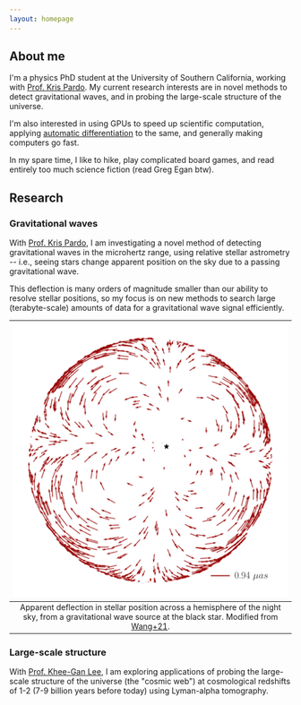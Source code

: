 ```yaml
---
layout: homepage
---
```


## About me

I'm a physics PhD student at the University of Southern California, working with [Prof. Kris Pardo](http://kpardo.com/). My current research interests are in novel methods to detect gravitational waves, and in probing the large-scale structure of the universe.

I'm also interested in using GPUs to speed up scientific computation, applying [automatic differentiation](https://en.wikipedia.org/wiki/Automatic_differentiation) to the same, and generally making computers go fast.

In my spare time, I like to hike, play complicated board games, and read entirely too much science fiction (read Greg Egan btw).

## Research

### Gravitational waves

With [Prof. Kris Pardo](http://kpardo.com/), I am investigating a novel method of detecting gravitational waves in the microhertz range, using relative stellar astrometry -- i.e., seeing stars change apparent position on the sky due to a passing gravitational wave. 

This deflection is many orders of magnitude smaller than our ability to resolve stellar positions, so my focus is on new methods to search large (terabyte-scale) amounts of data for a gravitational wave signal efficiently.

| ![gw-deflection-half-sky.png](assets/img/gw-deflection-half-sky.png) | 
|:--:| 
| Apparent deflection in stellar position across a hemisphere of the night sky, from a gravitational wave source at the black star. Modified from [Wang+21](https://ui.adsabs.harvard.edu/abs/2021PhRvD.103h4007W). |

### Large-scale structure

With [Prof. Khee-Gan Lee](https://sites.google.com/view/kglee/home), I am exploring applications of probing the large-scale structure of the universe (the "cosmic web") at cosmological redshifts of 1-2 (7-9 billion years before today) using Lyman-alpha tomography.

<!-- - **Computer Vision:** image recognition, image generation, video captioning
- **Machine Learning:** meta-learning, incremental learning, transfer learning

## News

- **[Feb. 2020]** Our paper about incremental learning is accepted to CVPR 2020.
- **[Feb. 2020]** We will host the ACM Multimedia Asia 2020 conference in Singapore!
- **[Sept. 2019]** Our paper about few-shot learning is accepted to NeurIPS 2019.
- **[Mar. 2019]** Our paper about few-shot learning is accepted to CVPR 2019.

{% include_relative _includes/publications.md %}

{% include_relative _includes/services.md %} -->
